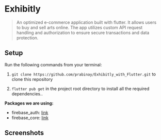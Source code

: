 # Exhibitly

> An optimized e-commerce application built with flutter. It allows users to buy and sell arts online. The app utilizes custom API request handling and authorization to ensure secure transactions and data protection.<br />


## Setup

Run the following commands from your terminal:

1) `git clone https://github.com/prabinay/Exhibitly_with_Flutter.git` to clone this repository 

2) `flutter pub get` in the project root directory to install all the required dependencies..

**Packages we are using:**

- firebase_auth: [link](https://pub.dev/packages/firebase_auth)
- firebase_core: [link](https://pub.dev/packages/firebase_core)

## Screenshots
